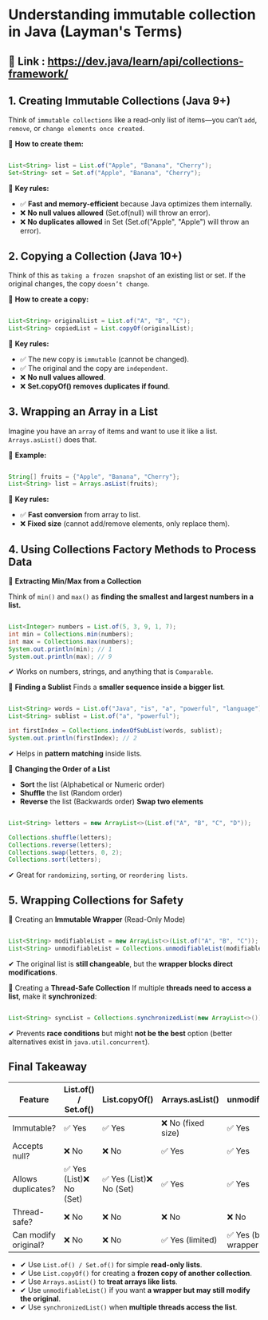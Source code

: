 # Understanding immutable collection in Java (Layman's Terms)

## 🔹 Link : <https://dev.java/learn/api/collections-framework/>

## 1. Creating Immutable Collections (Java 9+)

Think of `immutable collections` like a read-only list of items—you can’t `add`, `remove`, or `change elements once created`.

🔹 **How to create them:**

```java

List<String> list = List.of("Apple", "Banana", "Cherry");
Set<String> set = Set.of("Apple", "Banana", "Cherry");
```

🔹 **Key rules:**

- ✅ **Fast and memory-efficient** because Java optimizes them internally.
- ❌ **No null values allowed** (Set.of(null) will throw an error).
- ❌ **No duplicates allowed** in Set (Set.of("Apple", "Apple") will throw an error).

## 2. Copying a Collection (Java 10+)

Think of this as `taking a frozen snapshot` of an existing list or set. If the original changes, the copy `doesn’t change`.

🔹 **How to create a copy:**

```java

List<String> originalList = List.of("A", "B", "C");
List<String> copiedList = List.copyOf(originalList);
```

🔹 **Key rules:**

- ✅ The new copy is `immutable` (cannot be changed).
- ✅ The original and the copy are `independent`.
- ❌ **No null values allowed**.
- ❌ **Set.copyOf() removes duplicates if found**.

## 3. Wrapping an Array in a List

Imagine you have an `array` of items and want to use it like a list. `Arrays.asList()` does that.

🔹 **Example:**

```java

String[] fruits = {"Apple", "Banana", "Cherry"};
List<String> list = Arrays.asList(fruits);
```

🔹 **Key rules:**

- ✅ **Fast conversion** from array to list.
- ❌ **Fixed size** (cannot add/remove elements, only replace them).

## 4. Using Collections Factory Methods to Process Data

🔹 **Extracting Min/Max from a Collection**

Think of `min()` and `max()` as **finding the smallest and largest numbers in a list.**

```java

List<Integer> numbers = List.of(5, 3, 9, 1, 7);
int min = Collections.min(numbers);
int max = Collections.max(numbers);
System.out.println(min); // 1
System.out.println(max); // 9
```

✔ Works on numbers, strings, and anything that is `Comparable`.

🔹 **Finding a Sublist**
Finds a **smaller sequence inside a bigger list**.

```java

List<String> words = List.of("Java", "is", "a", "powerful", "language");
List<String> sublist = List.of("a", "powerful");

int firstIndex = Collections.indexOfSubList(words, sublist);
System.out.println(firstIndex); // 2
```

✔ Helps in **pattern matching** inside lists.

🔹 **Changing the Order of a List**

- **Sort** the list (Alphabetical or Numeric order)
- **Shuffle** the list (Random order)
- **Reverse** the list (Backwards order)
  **Swap two elements**

```java

List<String> letters = new ArrayList<>(List.of("A", "B", "C", "D"));

Collections.shuffle(letters);
Collections.reverse(letters);
Collections.swap(letters, 0, 2);
Collections.sort(letters);
```

✔ Great for `randomizing`, `sorting`, or `reordering lists`.

## 5. Wrapping Collections for Safety

🔹 Creating an **Immutable Wrapper** (Read-Only Mode)

```java

List<String> modifiableList = new ArrayList<>(List.of("A", "B", "C"));
List<String> unmodifiableList = Collections.unmodifiableList(modifiableList);
```

✔ The original list is **still changeable**, but the **wrapper blocks direct modifications**.

🔹 Creating a **Thread-Safe Collection**
If multiple **threads need to access a list**, make it **synchronized**:

```java

List<String> syncList = Collections.synchronizedList(new ArrayList<>());
```

✔ Prevents **race conditions** but might **not be the best** option (better alternatives exist in `java.util.concurrent`).

## Final Takeaway

| Feature              | List.of() / Set.of()     | List.copyOf()            | Arrays.asList()    | unmodifiableList()             | synchronizedList()      |
| -------------------- | ------------------------ | ------------------------ | ------------------ | ------------------------------ | ----------------------- |
| Immutable?           | ✅ Yes                   | ✅ Yes                   | ❌ No (fixed size) | ✅ Yes                         | ❌ No (but thread-safe) |
| Accepts null?        | ❌ No                    | ❌ No                    | ✅ Yes             | ✅ Yes                         | ✅ Yes                  |
| Allows duplicates?   | ✅ Yes (List)❌ No (Set) | ✅ Yes (List)❌ No (Set) | ✅ Yes             | ✅ Yes                         | ✅ Yes                  |
| Thread-safe?         | ❌ No                    | ❌ No                    | ❌ No              | ❌ No                          | ✅ Yes                  |
| Can modify original? | ❌ No                    | ❌ No                    | ✅ Yes (limited)   | ✅ Yes (but wrapper is locked) | ✅ Yes                  |

- ✔ Use `List.of() / Set.of()` for simple **read-only lists**.
- ✔ Use `List.copyOf()` for creating a **frozen copy of another collection**.
- ✔ Use `Arrays.asList()` to **treat arrays like lists**.
- ✔ Use `unmodifiableList()` if you want **a wrapper but may still modify the original**.
- ✔ Use `synchronizedList()` when **multiple threads access the list**.
